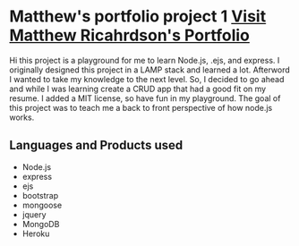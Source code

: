# Matthew's portfolio project 1 [Visit Matthew Ricahrdson's Portfolio](http://mattr.codes "Visit my portfolio here")
Hi this project is a playground for me to learn Node.js, .ejs, and express. I originally designed this project in a LAMP stack and learned a lot. Afterword I wanted to take my knowledge to the next level. So, I decided to go ahead and while I was learning create a CRUD app that had a good fit on my resume. I added a MIT license, so have fun in my playground. The goal of this project was to teach me a back to front perspective of how node.js works.
## Languages and Products used
* Node.js
 * express
 * ejs
 * bootstrap
 * mongoose
 * jquery
* MongoDB
* Heroku
